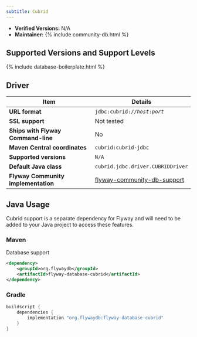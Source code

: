```yaml
---
subtitle: Cubrid
---
```


- **Verified Versions:** N/A
- **Maintainer:** {% include community-db.html %}

## Supported Versions and Support Levels

{% include database-boilerplate.html %}

## Driver

| Item                                | Details                                                                                                 |
| ----------------------------------- |---------------------------------------------------------------------------------------------------------|
| **URL format**                      | <code>jdbc:cubrid://<i>host</i>:<i>port</i></code>                                                      |
| **SSL support**                     | Not tested                                                                                              |
| **Ships with Flyway Command-line**  | No                                                                                                      |
| **Maven Central coordinates**       | `cubrid:cubrid-jdbc`                                                                                    |
| **Supported versions**              | `N/A`                                                                                                   |
| **Default Java class**              | `cubrid.jdbc.driver.CUBRIDDriver`                                                                       |
| **Flyway Community implementation** | [flyway-community-db-support](https://github.com/flyway/flyway-community-db-support/tree/main/flyway-database-cubrid) |

## Java Usage

Cubrid support is a separate dependency for Flyway and will need to be added to your Java project to access these features.


### Maven

Database support
```xml
<dependency>
    <groupId>org.flywaydb</groupId>
    <artifactId>flyway-database-cubrid</artifactId>
</dependency>
```

### Gradle

```groovy
buildscript {
    dependencies {
        implementation "org.flywaydb:flyway-database-cubrid"
    }
}
```